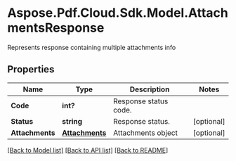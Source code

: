 ﻿# Aspose.Pdf.Cloud.Sdk.Model.AttachmentsResponse
Represents response containing multiple attachments info

## Properties

Name | Type | Description | Notes
------------ | ------------- | ------------- | -------------
**Code** | **int?** | Response status code. | 
**Status** | **string** | Response status. | [optional] 
**Attachments** | [**Attachments**](Attachments.md) | Attachments object | [optional] 

[[Back to Model list]](../README.md#documentation-for-models) [[Back to API list]](../README.md#documentation-for-api-endpoints) [[Back to README]](../README.md)

